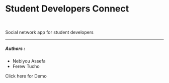 <h1>Student Developers Connect</h1>
<br>
<p>Social network app for student developers</p>
<hr>
<h5>Authors :</h5>
<ul>
<li>Nebiyou Assefa</li>
<li>Ferew Tucho</li>
</ul>
<p>Click here for Demo</p>